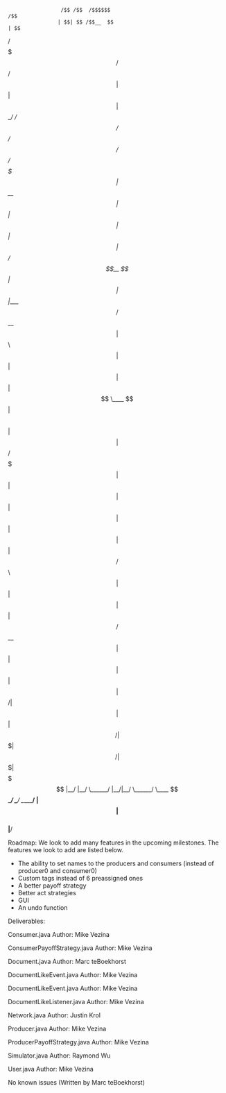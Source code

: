                      /$$ /$$  /$$$$$$                                      /$$
                    | $$| $$ /$$__  $$                                    | $$
 /$$$$$$$  /$$   /$$| $$| $$| $$  \__/  /$$$$$$  /$$   /$$  /$$$$$$   /$$$$$$$
| $$__  $$| $$  | $$| $$| $$|  $$$$$$  /$$__  $$| $$  | $$ |____  $$ /$$__  $$
| $$  \ $$| $$  | $$| $$| $$ \____  $$| $$  \ $$| $$  | $$  /$$$$$$$| $$  | $$
| $$  | $$| $$  | $$| $$| $$ /$$  \ $$| $$  | $$| $$  | $$ /$$__  $$| $$  | $$
| $$  | $$|  $$$$$$/| $$| $$|  $$$$$$/|  $$$$$$$|  $$$$$$/|  $$$$$$$|  $$$$$$$
|__/  |__/ \______/ |__/|__/ \______/  \____  $$ \______/  \_______/ \_______/
                                            | $$                              
                                            | $$                              
                                            |__/                                                          



Roadmap:
We look to add many features in the upcoming milestones. The features we look to add are listed below.
- The ability to set names to the producers and consumers (instead of producer0 and consumer0)
- Custom tags instead of 6 preassigned ones
- A better payoff strategy
- Better act strategies 
- GUI
- An undo function


Deliverables:

Consumer.java
Author: Mike Vezina

ConsumerPayoffStrategy.java
Author: Mike Vezina

Document.java
Author: Marc teBoekhorst

DocumentLikeEvent.java
Author: Mike Vezina

DocumentLikeEvent.java
Author: Mike Vezina

DocumentLikeListener.java
Author: Mike Vezina

Network.java
Author: Justin Krol

Producer.java
Author: Mike Vezina

ProducerPayoffStrategy.java
Author: Mike Vezina

Simulator.java
Author: Raymond Wu

User.java
Author: Mike Vezina


No known issues
(Written by Marc teBoekhorst)